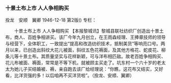 ### 十景土布上市  人人争相购买
拴龙　安顺　翼卿
1946-12-18
第2版()
专栏：

　　十景土布上市  人人争相购买
    【本报黎城讯】黎城县联社纺织厂创造出十景土布，商人、百姓争相讲买。该厂今年九月创立，在王雨森经理、王捧章技师的领导与经营下，全体职工，一致提出“提高和改造纺织技术，抵制美货”等响亮口号。两月以来，已创造出斜纹大花儿被面，斜纹五色花褥面，及其他方格花、蛇皮花、柳条儿等十景土布。其质量坚实与花样新颖，可与洋布相匹敌。故老百姓争相购买、花儿布被面、褥面，常常是不等下机，就被顾主买走了。坑东村一个六十岁的老太太为她儿子买结婚被、褥，亲自跑去该厂给经理说：“你瞧，这花布又结实，又好看，比洋货强的多！以后咱再不买洋货啦”。（拴龙、安顺、翼卿）
